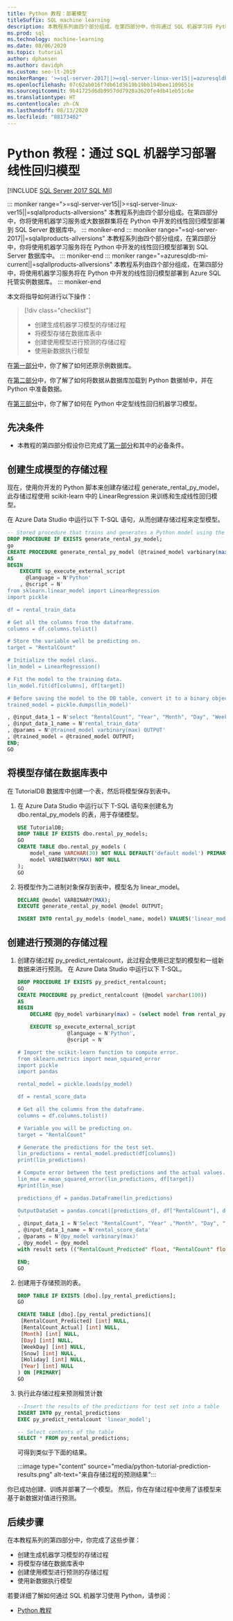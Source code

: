 ```yaml
---
title: Python 教程：部署模型
titleSuffix: SQL machine learning
description: 本教程系列由四个部分组成。在第四部分中，你将通过 SQL 机器学习将 Python 模型部署到数据库中，以预测雪橇租赁次数。
ms.prod: sql
ms.technology: machine-learning
ms.date: 08/06/2020
ms.topic: tutorial
author: dphansen
ms.author: davidph
ms.custom: seo-lt-2019
monikerRange: '>=sql-server-2017||>=sql-server-linux-ver15||=azuresqldb-mi-current||=sqlallproducts-allversions'
ms.openlocfilehash: 07c62ab016f7db61d3619b19bb194bee1109651e
ms.sourcegitcommit: 9b41725d6db9957dd7928a3620fe4db41eb51c6e
ms.translationtype: HT
ms.contentlocale: zh-CN
ms.lasthandoff: 08/13/2020
ms.locfileid: "88173402"
---
```

# <a name="python-tutorial-deploy-a-linear-regression-model-with-sql-machine-learning"></a>Python 教程：通过 SQL 机器学习部署线性回归模型
[!INCLUDE [SQL Server 2017 SQL MI](../../includes/applies-to-version/sqlserver2017-asdbmi.md)]

::: moniker range=">=sql-server-ver15||>=sql-server-linux-ver15||=sqlallproducts-allversions"
本教程系列由四个部分组成。在第四部分中，你将使用机器学习服务或大数据群集将在 Python 中开发的线性回归模型部署到 SQL Server 数据库中。
::: moniker-end
::: moniker range="=sql-server-2017||=sqlallproducts-allversions"
本教程系列由四个部分组成，在第四部分中，你将使用机器学习服务将在 Python 中开发的线性回归模型部署到 SQL Server 数据库中。
::: moniker-end
::: moniker range="=azuresqldb-mi-current||=sqlallproducts-allversions"
本教程系列由四个部分组成，在第四部分中，将使用机器学习服务将在 Python 中开发的线性回归模型部署到 Azure SQL 托管实例数据库。
::: moniker-end

本文将指导如何进行以下操作：

> [!div class="checklist"]
> * 创建生成机器学习模型的存储过程
> * 将模型存储在数据库表中
> * 创建使用模型进行预测的存储过程
> * 使用新数据执行模型

在[第一部分](python-ski-rental-linear-regression.md)中，你了解了如何还原示例数据库。

在[第二部分](python-ski-rental-linear-regression-prepare-data.md)中，你了解了如何将数据从数据库加载到 Python 数据帧中，并在 Python 中准备数据。

在[第三部分](python-ski-rental-linear-regression-train-model.md)中，你了解了如何在 Python 中定型线性回归机器学习模型。

## <a name="prerequisites"></a>先决条件

* 本教程的第四部分假设你已完成了[第一部分](python-ski-rental-linear-regression.md)和其中的必备条件。

## <a name="create-a-stored-procedure-that-generates-the-model"></a>创建生成模型的存储过程

现在，使用你开发的 Python 脚本来创建存储过程 generate_rental_py_model，此存储过程使用 scikit-learn 中的 LinearRegression 来训练和生成线性回归模型。

在 Azure Data Studio 中运行以下 T-SQL 语句，从而创建存储过程来定型模型。

```sql
-- Stored procedure that trains and generates a Python model using the rental_data and a linear regression algorithm
DROP PROCEDURE IF EXISTS generate_rental_py_model;
go
CREATE PROCEDURE generate_rental_py_model (@trained_model varbinary(max) OUTPUT)
AS
BEGIN
    EXECUTE sp_execute_external_script
      @language = N'Python'
    , @script = N'
from sklearn.linear_model import LinearRegression
import pickle

df = rental_train_data

# Get all the columns from the dataframe.
columns = df.columns.tolist()

# Store the variable well be predicting on.
target = "RentalCount"

# Initialize the model class.
lin_model = LinearRegression()

# Fit the model to the training data.
lin_model.fit(df[columns], df[target])

# Before saving the model to the DB table, convert it to a binary object
trained_model = pickle.dumps(lin_model)'

, @input_data_1 = N'select "RentalCount", "Year", "Month", "Day", "WeekDay", "Snow", "Holiday" from dbo.rental_data where Year < 2015'
, @input_data_1_name = N'rental_train_data'
, @params = N'@trained_model varbinary(max) OUTPUT'
, @trained_model = @trained_model OUTPUT;
END;
GO
```

## <a name="store-the-model-in-a-database-table"></a>将模型存储在数据库表中

在 TutorialDB 数据库中创建一个表，然后将模型保存到表中。

1. 在 Azure Data Studio 中运行以下 T-SQL 语句来创建名为 dbo.rental_py_models 的表，用于存储模型。

   ```sql
   USE TutorialDB;
   DROP TABLE IF EXISTS dbo.rental_py_models;
   GO
   CREATE TABLE dbo.rental_py_models (
       model_name VARCHAR(30) NOT NULL DEFAULT('default model') PRIMARY KEY,
       model VARBINARY(MAX) NOT NULL
   );
   GO
   ```

1. 将模型作为二进制对象保存到表中，模型名为 linear_model。

   ```sql
   DECLARE @model VARBINARY(MAX);
   EXECUTE generate_rental_py_model @model OUTPUT;
   
   INSERT INTO rental_py_models (model_name, model) VALUES('linear_model', @model);
   ```

## <a name="create-a-stored-procedure-that-makes-predictions"></a>创建进行预测的存储过程

1. 创建存储过程 py_predict_rentalcount，此过程会使用已定型的模型和一组新数据来进行预测。 在 Azure Data Studio 中运行以下 T-SQL。

   ```sql
   DROP PROCEDURE IF EXISTS py_predict_rentalcount;
   GO
   CREATE PROCEDURE py_predict_rentalcount (@model varchar(100))
   AS
   BEGIN
       DECLARE @py_model varbinary(max) = (select model from rental_py_models where model_name = @model);
   
       EXECUTE sp_execute_external_script
                   @language = N'Python',
                   @script = N'
   
   # Import the scikit-learn function to compute error.
   from sklearn.metrics import mean_squared_error
   import pickle
   import pandas
   
   rental_model = pickle.loads(py_model)
   
   df = rental_score_data
   
   # Get all the columns from the dataframe.
   columns = df.columns.tolist()
   
   # Variable you will be predicting on.
   target = "RentalCount"
   
   # Generate the predictions for the test set.
   lin_predictions = rental_model.predict(df[columns])
   print(lin_predictions)
   
   # Compute error between the test predictions and the actual values.
   lin_mse = mean_squared_error(lin_predictions, df[target])
   #print(lin_mse)
   
   predictions_df = pandas.DataFrame(lin_predictions)
   
   OutputDataSet = pandas.concat([predictions_df, df["RentalCount"], df["Month"], df["Day"], df["WeekDay"], df["Snow"], df["Holiday"], df["Year"]], axis=1)
   '
   , @input_data_1 = N'Select "RentalCount", "Year" ,"Month", "Day", "WeekDay", "Snow", "Holiday"  from rental_data where Year = 2015'
   , @input_data_1_name = N'rental_score_data'
   , @params = N'@py_model varbinary(max)'
   , @py_model = @py_model
   with result sets (("RentalCount_Predicted" float, "RentalCount" float, "Month" float,"Day" float,"WeekDay" float,"Snow" float,"Holiday" float, "Year" float));
   
   END;
   GO
    ```

1. 创建用于存储预测的表。

   ```sql
   DROP TABLE IF EXISTS [dbo].[py_rental_predictions];
   GO
   
   CREATE TABLE [dbo].[py_rental_predictions](
    [RentalCount_Predicted] [int] NULL,
    [RentalCount_Actual] [int] NULL,
    [Month] [int] NULL,
    [Day] [int] NULL,
    [WeekDay] [int] NULL,
    [Snow] [int] NULL,
    [Holiday] [int] NULL,
    [Year] [int] NULL
   ) ON [PRIMARY]
   GO
   ```

1. 执行此存储过程来预测租赁计数

   ```sql
   --Insert the results of the predictions for test set into a table
   INSERT INTO py_rental_predictions
   EXEC py_predict_rentalcount 'linear_model';
   
   -- Select contents of the table
   SELECT * FROM py_rental_predictions;
   ```

   可得到类似于下面的结果。

   :::image type="content" source="media/python-tutorial-prediction-results.png" alt-text="来自存储过程的预测结果":::

你已成功创建、训练并部署了一个模型。 然后，你在存储过程中使用了该模型来基于新数据对值进行预测。

## <a name="next-steps"></a>后续步骤

在本教程系列的第四部分中，你完成了这些步骤：

* 创建生成机器学习模型的存储过程
* 将模型存储在数据库表中
* 创建使用模型进行预测的存储过程
* 使用新数据执行模型

若要详细了解如何通过 SQL 机器学习使用 Python，请参阅：

+ [Python 教程](python-tutorials.md)
